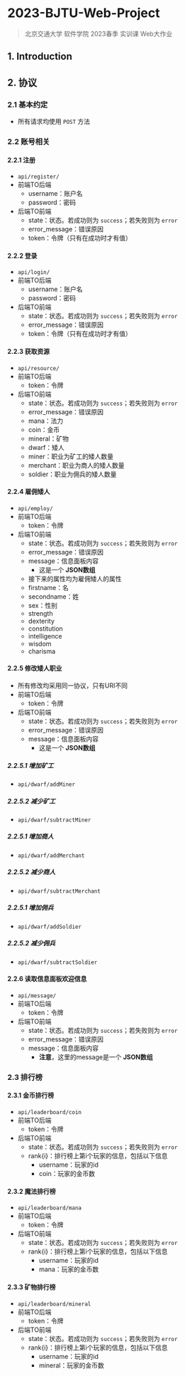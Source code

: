 # 2023-BJTU-Web-Project

> 北京交通大学 软件学院 2023春季 实训课 Web大作业

## 1. Introduction

## 2. 协议

### 2.1 基本约定

- 所有请求均使用 `POST` 方法


### 2.2 账号相关

#### 2.2.1 注册

- `api/register/`
- 前端TO后端
  - username：账户名
  - password：密码
- 后端TO前端
  - state：状态。若成功则为 `success`；若失败则为 `error`
  - error_message：错误原因
  - token：令牌（只有在成功时才有值）

#### 2.2.2 登录

* `api/login/`
* 前端TO后端
  - username：账户名
  - password：密码
* 后端TO前端
  * state：状态。若成功则为 `success`；若失败则为 `error`
  * error_message：错误原因
  * token：令牌（只有在成功时才有值）

#### 2.2.3 获取资源

* `api/resource/`
* 前端TO后端
  * token：令牌
* 后端TO前端
  * state：状态。若成功则为 `success`；若失败则为 `error`
  * error_message：错误原因
  * mana：法力
  * coin：金币
  * mineral：矿物
  * dwarf：矮人
  * miner：职业为矿工的矮人数量
  * merchant：职业为商人的矮人数量
  * soldier：职业为佣兵的矮人数量

#### 2.2.4 雇佣矮人

* `api/employ/`
* 前端TO后端
  * token：令牌
* 后端TO前端
  * state：状态。若成功则为 `success`；若失败则为 `error`
  * error_message：错误原因
  * message：信息面板内容
    * 这是一个 **JSON数组**
  * 接下来的属性均为雇佣矮人的属性
  * firstname：名
  * secondname：姓
  * sex：性别
  * strength
  * dexterity
  * constitution
  * intelligence
  * wisdom
  * charisma

#### 2.2.5 修改矮人职业

* 所有修改均采用同一协议，只有URI不同
* 前端TO后端
  * token：令牌
* 后端TO前端
  * state：状态。若成功则为 `success`；若失败则为 `error`
  * error_message：错误原因
  * message：信息面板内容
    * 这是一个 **JSON数组**

##### 2.2.5.1 增加矿工

* `api/dwarf/addMiner`

##### 2.2.5.2 减少矿工

* `api/dwarf/subtractMiner`

##### 2.2.5.1 增加商人

* `api/dwarf/addMerchant`

##### 2.2.5.2 减少商人

* `api/dwarf/subtractMerchant`

##### 2.2.5.1 增加佣兵

* `api/dwarf/addSoldier`

##### 2.2.5.2 减少佣兵

* `api/dwarf/subtractSoldier`

#### 2.2.6 读取信息面板欢迎信息

* `api/message/`
* 前端TO后端
  * token：令牌
* 后端TO前端
  * state：状态。若成功则为 `success`；若失败则为 `error`
  * error_message：错误原因
  * message：信息面板内容
    * **注意**，这里的message是一个 **JSON数组**

### 2.3 排行榜

#### 2.3.1 金币排行榜

* `api/leaderboard/coin`
* 前端TO后端
  * token：令牌
* 后端TO前端
  * state：状态。若成功则为 `success`；若失败则为 `error`
  * rank{i}：排行榜上第i个玩家的信息，包括以下信息
    * username：玩家的id
    * coin：玩家的金币数

#### 2.3.2 魔法排行榜

* `api/leaderboard/mana`
* 前端TO后端
  * token：令牌
* 后端TO前端
  * state：状态。若成功则为 `success`；若失败则为 `error`
  * rank{i}：排行榜上第i个玩家的信息，包括以下信息
    * username：玩家的id
    * mana：玩家的金币数

#### 2.3.3 矿物排行榜

* `api/leaderboard/mineral`
* 前端TO后端
  * token：令牌
* 后端TO前端
  * state：状态。若成功则为 `success`；若失败则为 `error`
  * rank{i}：排行榜上第i个玩家的信息，包括以下信息
    * username：玩家的id
    * mineral：玩家的金币数



